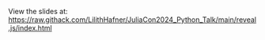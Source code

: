 View the slides at:
https://raw.githack.com/LilithHafner/JuliaCon2024_Python_Talk/main/reveal.js/index.html
